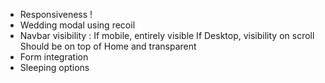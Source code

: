 - Responsiveness !
- Wedding modal using recoil
- Navbar visibility : 
If mobile, entirely visible 
If Desktop, visibility on scroll 
Should be on top of Home and transparent
- Form integration
- Sleeping options

